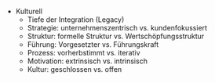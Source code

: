- Kulturell
  - Tiefe der Integration (Legacy)
  - Strategie: unternehmenszentrisch vs. kundenfokussiert
  - Struktur: formelle Struktur vs. Wertschöpfungsstruktur
  - Führung: Vorgesetzter vs. Führungskraft
  - Prozess: vorherbstimmt vs. iterativ
  - Motivation: extrinsisch vs. intrinsisch
  - Kultur: geschlossen vs. offen
